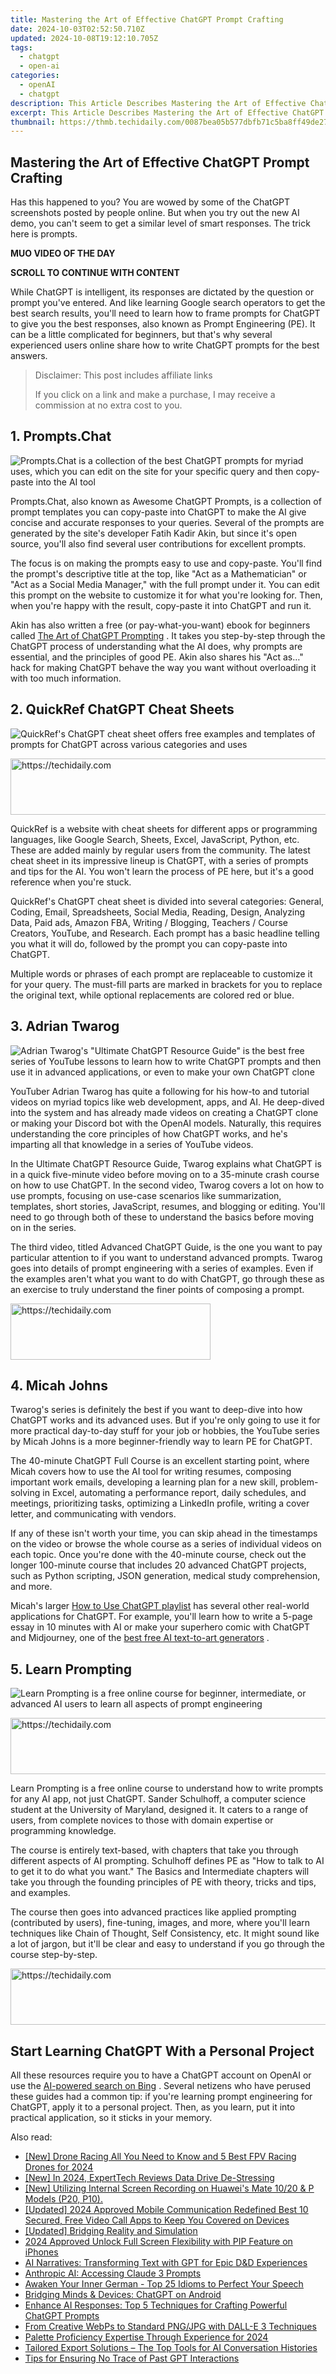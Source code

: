 ```yaml
---
title: Mastering the Art of Effective ChatGPT Prompt Crafting
date: 2024-10-03T02:52:50.710Z
updated: 2024-10-08T19:12:10.705Z
tags:
  - chatgpt
  - open-ai
categories:
  - openAI
  - chatgpt
description: This Article Describes Mastering the Art of Effective ChatGPT Prompt Crafting
excerpt: This Article Describes Mastering the Art of Effective ChatGPT Prompt Crafting
thumbnail: https://thmb.techidaily.com/0087bea05b577dbfb71c5ba8ff49de27f95d036e8af8878f0f3b10198632d36b.jpg
---
```


## Mastering the Art of Effective ChatGPT Prompt Crafting

 Has this happened to you? You are wowed by some of the ChatGPT screenshots posted by people online. But when you try out the new AI demo, you can't seem to get a similar level of smart responses. The trick here is prompts.

 **MUO VIDEO OF THE DAY**

 **SCROLL TO CONTINUE WITH CONTENT**

 While ChatGPT is intelligent, its responses are dictated by the question or prompt you've entered. And like learning Google search operators to get the best search results, you'll need to learn how to frame prompts for ChatGPT to give you the best responses, also known as Prompt Engineering (PE). It can be a little complicated for beginners, but that's why several experienced users online share how to write ChatGPT prompts for the best answers.

>  Disclaimer: This post includes affiliate links
>
>  If you click on a link and make a purchase, I may receive a commission at no extra cost to you.
>

## 1. Prompts.Chat

![Prompts.Chat is a collection of the best ChatGPT prompts for myriad uses, which you can edit on the site for your specific query and then copy-paste into the AI tool](https://static1.makeuseofimages.com/wordpress/wp-content/uploads/2023/02/learn-chatgpt-prompts-engineering-prompts-chat-advanced.jpg)

 Prompts.Chat, also known as Awesome ChatGPT Prompts, is a collection of prompt templates you can copy-paste into ChatGPT to make the AI give concise and accurate responses to your queries. Several of the prompts are generated by the site's developer Fatih Kadir Akin, but since it's open source, you'll also find several user contributions for excellent prompts.

 The focus is on making the prompts easy to use and copy-paste. You'll find the prompt's descriptive title at the top, like "Act as a Mathematician" or "Act as a Social Media Manager," with the full prompt under it. You can edit this prompt on the website to customize it for what you're looking for. Then, when you're happy with the result, copy-paste it into ChatGPT and run it.

 Akin has also written a free (or pay-what-you-want) ebook for beginners called [The Art of ChatGPT Prompting](https://fka.gumroad.com/l/art-of-chatgpt-prompting) . It takes you step-by-step through the ChatGPT process of understanding what the AI does, why prompts are essential, and the principles of good PE. Akin also shares his "Act as…" hack for making ChatGPT behave the way you want without overloading it with too much information.

## 2. QuickRef ChatGPT Cheat Sheets

![QuickRef's ChatGPT cheat sheet offers free examples and templates of prompts for ChatGPT across various categories and uses](https://static1.makeuseofimages.com/wordpress/wp-content/uploads/2023/02/learn-chatgpt-prompts-engineering-quickref-cheat-sheets.jpg)

<!-- affiliate ads begin -->
<a href="https://appsumo.8odi.net/c/5597632/2111964/7443" target="_top" id="2111964">
  <img src="//a.impactradius-go.com/display-ad/7443-2111964" border="0" alt="https://techidaily.com" width="728" height="90"/>
</a>
<img height="0" width="0" src="https://appsumo.8odi.net/i/5597632/2111964/7443" style="position:absolute;visibility:hidden;" border="0" />
<!-- affiliate ads end -->

 QuickRef is a website with cheat sheets for different apps or programming languages, like Google Search, Sheets, Excel, JavaScript, Python, etc. These are added mainly by regular users from the community. The latest cheat sheet in its impressive lineup is ChatGPT, with a series of prompts and tips for the AI. You won't learn the process of PE here, but it's a good reference when you're stuck.

 QuickRef's ChatGPT cheat sheet is divided into several categories: General, Coding, Email, Spreadsheets, Social Media, Reading, Design, Analyzing Data, Paid ads, Amazon FBA, Writing / Blogging, Teachers / Course Creators, YouTube, and Research. Each prompt has a basic headline telling you what it will do, followed by the prompt you can copy-paste into ChatGPT.

 Multiple words or phrases of each prompt are replaceable to customize it for your query. The must-fill parts are marked in brackets for you to replace the original text, while optional replacements are colored red or blue.

## 3. Adrian Twarog

![Adrian Twarog's "Ultimate ChatGPT Resource Guide" is the best free series of YouTube lessons to learn how to write ChatGPT prompts and then use it in advanced applications, or even to make your own ChatGPT clone](https://static1.makeuseofimages.com/wordpress/wp-content/uploads/2023/02/learn-chatgpt-prompts-engineering-adrian-twarog.jpg)

 YouTuber Adrian Twarog has quite a following for his how-to and tutorial videos on myriad topics like web development, apps, and AI. He deep-dived into the system and has already made videos on creating a ChatGPT clone or making your Discord bot with the OpenAI models. Naturally, this requires understanding the core principles of how ChatGPT works, and he's imparting all that knowledge in a series of YouTube videos.

 In the Ultimate ChatGPT Resource Guide, Twarog explains what ChatGPT is in a quick five-minute video before moving on to a 35-minute crash course on how to use ChatGPT. In the second video, Twarog covers a lot on how to use prompts, focusing on use-case scenarios like summarization, templates, short stories, JavaScript, resumes, and blogging or editing. You'll need to go through both of these to understand the basics before moving on in the series.

 The third video, titled Advanced ChatGPT Guide, is the one you want to pay particular attention to if you want to understand advanced prompts. Twarog goes into details of prompt engineering with a series of examples. Even if the examples aren't what you want to do with ChatGPT, go through these as an exercise to truly understand the finer points of composing a prompt.

<!-- affiliate ads begin -->
<a href="https://bluettius.sjv.io/c/5597632/2139113/17108" target="_top" id="2139113">
  <img src="//a.impactradius-go.com/display-ad/17108-2139113" border="0" alt="https://techidaily.com" width="320" height="90"/>
</a>
<img height="0" width="0" src="https://bluettius.sjv.io/i/5597632/2139113/17108" style="position:absolute;visibility:hidden;" border="0" />
<!-- affiliate ads end -->

## 4. Micah Johns

 Twarog's series is definitely the best if you want to deep-dive into how ChatGPT works and its advanced uses. But if you're only going to use it for more practical day-to-day stuff for your job or hobbies, the YouTube series by Micah Johns is a more beginner-friendly way to learn PE for ChatGPT.

 The 40-minute ChatGPT Full Course is an excellent starting point, where Micah covers how to use the AI tool for writing resumes, composing important work emails, developing a learning plan for a new skill, problem-solving in Excel, automating a performance report, daily schedules, and meetings, prioritizing tasks, optimizing a LinkedIn profile, writing a cover letter, and communicating with vendors.

 If any of these isn't worth your time, you can skip ahead in the timestamps on the video or browse the whole course as a series of individual videos on each topic. Once you're done with the 40-minute course, check out the longer 100-minute course that includes 20 advanced ChatGPT projects, such as Python scripting, JSON generation, medical study comprehension, and more.

 Micah's larger [How to Use ChatGPT playlist](https://www.youtube.com/playlist?list=PLRc1YiX2Z0mpeXlmv6n7ZsVPVn-2etOua) has several other real-world applications for ChatGPT. For example, you'll learn how to write a 5-page essay in 10 minutes with AI or make your superhero comic with ChatGPT and Midjourney, one of the [best free AI text-to-art generators](https://www.makeuseof.com/ai-text-to-art-generators/) .

## 5. Learn Prompting

![Learn Prompting is a free online course for beginner, intermediate, or advanced AI users to learn all aspects of prompt engineering](https://static1.makeuseofimages.com/wordpress/wp-content/uploads/2023/02/learn-chatgpt-prompts-engineering-learn-prompting.jpg)

<!-- affiliate ads begin -->
<a href="https://aligracehair.sjv.io/c/5597632/2006960/19272" target="_top" id="2006960">
  <img src="//a.impactradius-go.com/display-ad/19272-2006960" border="0" alt="https://techidaily.com" width="728" height="90"/>
</a>
<img height="0" width="0" src="https://aligracehair.sjv.io/i/5597632/2006960/19272" style="position:absolute;visibility:hidden;" border="0" />
<!-- affiliate ads end -->

 Learn Prompting is a free online course to understand how to write prompts for any AI app, not just ChatGPT. Sander Schulhoff, a computer science student at the University of Maryland, designed it. It caters to a range of users, from complete novices to those with domain expertise or programming knowledge.

 The course is entirely text-based, with chapters that take you through different aspects of AI prompting. Schulhoff defines PE as "How to talk to AI to get it to do what you want." The Basics and Intermediate chapters will take you through the founding principles of PE with theory, tricks and tips, and examples.

 The course then goes into advanced practices like applied prompting (contributed by users), fine-tuning, images, and more, where you'll learn techniques like Chain of Thought, Self Consistency, etc. It might sound like a lot of jargon, but it'll be clear and easy to understand if you go through the course step-by-step.

<!-- affiliate ads begin -->
<a href="https://zebaoaffiliateprogram.pxf.io/c/5597632/2137975/21526" target="_top" id="2137975">
  <img src="//a.impactradius-go.com/display-ad/21526-2137975" border="0" alt="https://techidaily.com" width="728" height="90"/>
</a>
<img height="0" width="0" src="https://zebaoaffiliateprogram.pxf.io/i/5597632/2137975/21526" style="position:absolute;visibility:hidden;" border="0" />
<!-- affiliate ads end -->

## Start Learning ChatGPT With a Personal Project

 All these resources require you to have a ChatGPT account on OpenAI or use the [AI-powered search on Bing](https://www.makeuseof.com/how-bing-ai-powered-change-search-experience/) . Several netizens who have perused these guides had a common tip: if you're learning prompt engineering for ChatGPT, apply it to a personal project. Then, as you learn, put it into practical application, so it sticks in your memory.

<ins class="adsbygoogle"
     style="display:block"
     data-ad-format="autorelaxed"
     data-ad-client="ca-pub-7571918770474297"
     data-ad-slot="1223367746"></ins>

<ins class="adsbygoogle"
     style="display:block"
     data-ad-client="ca-pub-7571918770474297"
     data-ad-slot="8358498916"
     data-ad-format="auto"
     data-full-width-responsive="true"></ins>

<span class="atpl-alsoreadstyle">Also read:</span>
<div><ul>
<li><a href="https://fox-glue.techidaily.com/new-drone-racing-all-you-need-to-know-and-5-best-fpv-racing-drones-for-2024/"><u>[New] Drone Racing All You Need to Know and 5 Best FPV Racing Drones for 2024</u></a></li>
<li><a href="https://digital-screen-recording.techidaily.com/new-in-2024-experttech-reviews-data-drive-de-stressing/"><u>[New] In 2024, ExpertTech Reviews Data Drive De-Stressing</u></a></li>
<li><a href="https://video-screen-grab.techidaily.com/1715860418024-new-utilizing-internal-screen-recording-on-huaweis-mate-1020-and-p-models-p20-p10/"><u>[New] Utilizing Internal Screen Recording on Huawei's Mate 10/20 & P Models (P20, P10).</u></a></li>
<li><a href="https://screen-activity-recording.techidaily.com/updated-2024-approved-mobile-communication-redefined-best-10-secured-free-video-call-apps-to-keep-you-covered-on-devices/"><u>[Updated] 2024 Approved Mobile Communication Redefined Best 10 Secured, Free Video Call Apps to Keep You Covered on Devices</u></a></li>
<li><a href="https://extra-lessons.techidaily.com/updated-bridging-reality-and-simulation/"><u>[Updated] Bridging Reality and Simulation</u></a></li>
<li><a href="https://some-guidance.techidaily.com/2024-approved-unlock-full-screen-flexibility-with-pip-feature-on-iphones/"><u>2024 Approved Unlock Full Screen Flexibility with PIP Feature on iPhones</u></a></li>
<li><a href="https://tech-savvy.techidaily.com/ai-narratives-transforming-text-with-gpt-for-epic-dandd-experiences/"><u>AI Narratives: Transforming Text with GPT for Epic D&D Experiences</u></a></li>
<li><a href="https://tech-savvy.techidaily.com/anthropic-ai-accessing-claude-3-prompts/"><u>Anthropic AI: Accessing Claude 3 Prompts</u></a></li>
<li><a href="https://mondly-stories.techidaily.com/awaken-your-inner-german-top-25-idioms-to-perfect-your-speech/"><u>Awaken Your Inner German - Top 25 Idioms to Perfect Your Speech</u></a></li>
<li><a href="https://tech-savvy.techidaily.com/bridging-minds-and-devices-chatgpt-on-android/"><u>Bridging Minds & Devices: ChatGPT on Android</u></a></li>
<li><a href="https://tech-savvy.techidaily.com/enhance-ai-responses-top-5-techniques-for-crafting-powerful-chatgpt-prompts/"><u>Enhance AI Responses: Top 5 Techniques for Crafting Powerful ChatGPT Prompts</u></a></li>
<li><a href="https://tech-savvy.techidaily.com/from-creative-webps-to-standard-pngjpg-with-dall-e-3-techniques/"><u>From Creative WebPs to Standard PNG/JPG with DALL-E 3 Techniques</u></a></li>
<li><a href="https://extra-approaches.techidaily.com/palette-proficiency-expertise-through-experience-for-2024/"><u>Palette Proficiency Expertise Through Experience for 2024</u></a></li>
<li><a href="https://tech-savvy.techidaily.com/tailored-export-solutions-the-top-tools-for-ai-conversation-histories/"><u>Tailored Export Solutions – The Top Tools for AI Conversation Histories</u></a></li>
<li><a href="https://tech-savvy.techidaily.com/tips-for-ensuring-no-trace-of-past-gpt-interactions/"><u>Tips for Ensuring No Trace of Past GPT Interactions</u></a></li>
</ul></div>


